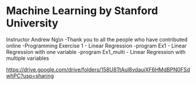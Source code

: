 # Machine Learning by Stanford University
Instructor Andrew Ng\n
-Thank you to all the people who have contributed online
-Programming Exercise 1 - Linear Regression
-program Ex1 - Linear Regression with one variable
-program Ex1_multi - Linear Regression with multiple variables

https://drive.google.com/drive/folders/158U8TtAul8vdaujXF6HMdBPN0FSdwhPC?usp=sharing

